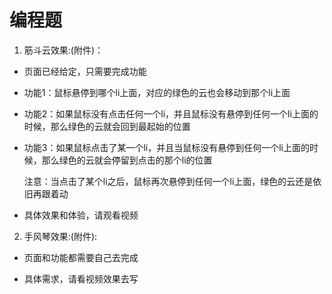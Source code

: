# 编程题

1. 筋斗云效果:(附件)：

- 页面已经给定，只需要完成功能

- 功能1：鼠标悬停到哪个li上面，对应的绿色的云也会移动到那个li上面

- 功能2：如果鼠标没有点击任何一个li，并且鼠标没有悬停到任何一个li上面的时候，那么绿色的云就会回到最起始的位置

- 功能3：如果鼠标点击了某一个li，并且当鼠标没有悬停到任何一个li上面的时候，那么绿色的云就会停留到点击的那个li的位置
  
  注意：当点击了某个li之后，鼠标再次悬停到任何一个li上面，绿色的云还是依旧再跟着动

+ 具体效果和体验，请观看视频


2. 手风琴效果:(附件):

 - 页面和功能都需要自己去完成

 - 具体需求，请看视频效果去写





